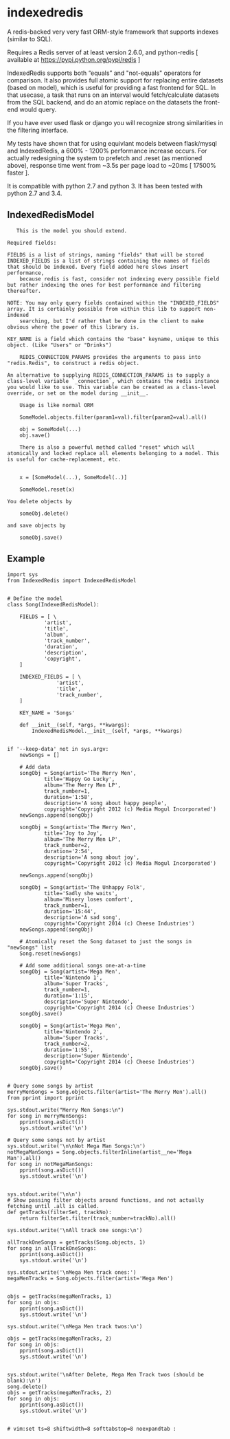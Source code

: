 indexedredis
============

A redis-backed very very fast ORM-style framework that supports indexes (similar to SQL).

Requires a Redis server of at least version 2.6.0, and python-redis [ available at https://pypi.python.org/pypi/redis ]

IndexedRedis supports both “equals” and "not-equals" operators for comparison. It also provides full atomic support for replacing entire datasets (based on model), which is useful for providing a fast frontend for SQL. In that usecase, a task that runs on an interval would fetch/calculate datasets from the SQL backend, and do an atomic replace on the datasets the front-end would query.

If you have ever used flask or django you will recognize strong similarities in the filtering interface. 

My tests have shown that for using equivlant models between flask/mysql and IndexedRedis, a 600% - 1200% performance increase occurs. For actually redesigning the system to prefetch and .reset (as mentioned above), response time went from ~3.5s per page load to ~20ms [ 17500% faster ].

It is compatible with python 2.7 and python 3. It has been tested with python 2.7 and 3.4.


IndexedRedisModel
-----------------

	   This is the model you should extend.

	Required fields:

	FIELDS is a list of strings, naming "fields" that will be stored
	INDEXED_FIELDS is a list of strings containing the names of fields that should be indexed. Every field added here slows insert performance,
		because redis is fast, consider not indexing every possible field but rather indexing the ones for best performance and filtering thereafter.
	
	NOTE: You may only query fields contained within the "INDEXED_FIELDS" array. It is certainly possible from within this lib to support non-indexed
		searching, but I'd rather that be done in the client to make obvious where the power of this library is.

	KEY_NAME is a field which contains the "base" keyname, unique to this object. (Like "Users" or "Drinks")

		REDIS_CONNECTION_PARAMS provides the arguments to pass into "redis.Redis", to construct a redis object.

	An alternative to supplying REDIS_CONNECTION_PARAMS is to supply a class-level variable `_connection`, which contains the redis instance you would like to use. This variable can be created as a class-level override, or set on the model during __init__. 

		Usage is like normal ORM

		SomeModel.objects.filter(param1=val).filter(param2=val).all()

		obj = SomeModel(...)
		obj.save()

		There is also a powerful method called "reset" which will atomically and locked replace all elements belonging to a model. This is useful for cache-replacement, etc.


		x = [SomeModel(...), SomeModel(..)]

		SomeModel.reset(x)

	You delete objects by

		someObj.delete()

	and save objects by

		someObj.save()
		
Example
-------

	import sys
	from IndexedRedis import IndexedRedisModel


	# Define the model
	class Song(IndexedRedisModel):
		
		FIELDS = [ \
				'artist',
				'title',
				'album',
				'track_number',
				'duration',
				'description',
				'copyright',
		]

		INDEXED_FIELDS = [ \
					'artist',
					'title',
					'track_number',
		]

		KEY_NAME = 'Songs'

		def __init__(self, *args, **kwargs):
			IndexedRedisModel.__init__(self, *args, **kwargs)


	if '--keep-data' not in sys.argv:
		newSongs = []

		# Add data
		songObj = Song(artist='The Merry Men',
				title='Happy Go Lucky',
				album='The Merry Men LP',
				track_number=1,
				duration='1:58',
				description='A song about happy people',
				copyright='Copyright 2012 (c) Media Mogul Incorporated')
		newSongs.append(songObj)

		songObj = Song(artist='The Merry Men',
				title='Joy to Joy',
				album='The Merry Men LP',
				track_number=2,
				duration='2:54',
				description='A song about joy',
				copyright='Copyright 2012 (c) Media Mogul Incorporated')

		newSongs.append(songObj)

		songObj = Song(artist='The Unhappy Folk',
				title='Sadly she waits',
				album='Misery loses comfort',
				track_number=1,
				duration='15:44',
				description='A sad song',
				copyright='Copyright 2014 (c) Cheese Industries')
		newSongs.append(songObj)

		# Atomically reset the Song dataset to just the songs in "newSongs" list
		Song.reset(newSongs)

		# Add some additional songs one-at-a-time
		songObj = Song(artist='Mega Men',
				title='Nintendo 1',
				album='Super Tracks',
				track_number=1,
				duration='1:15',
				description='Super Nintendo',
				copyright='Copyright 2014 (c) Cheese Industries')
		songObj.save()

		songObj = Song(artist='Mega Men',
				title='Nintendo 2',
				album='Super Tracks',
				track_number=2,
				duration='1:55',
				description='Super Nintendo',
				copyright='Copyright 2014 (c) Cheese Industries')
		songObj.save()


	# Query some songs by artist
	merryMenSongs = Song.objects.filter(artist='The Merry Men').all()
	from pprint import pprint

	sys.stdout.write("Merry Men Songs:\n")
	for song in merryMenSongs:
		pprint(song.asDict())
		sys.stdout.write('\n')

	# Query some songs not by artist
	sys.stdout.write('\n\nNot Mega Man Songs:\n')
	notMegaManSongs = Song.objects.filterInline(artist__ne='Mega Man').all()
	for song in notMegaManSongs:
		pprint(song.asDict())
		sys.stdout.write('\n')


	sys.stdout.write('\n\n')
	# Show passing filter objects around functions, and not actually fetching until .all is called.
	def getTracks(filterSet, trackNo):
		return filterSet.filter(track_number=trackNo).all()

	sys.stdout.write('\nAll track one songs:\n')

	allTrackOneSongs = getTracks(Song.objects, 1)
	for song in allTrackOneSongs:
		pprint(song.asDict())
		sys.stdout.write('\n')

	sys.stdout.write('\nMega Men track ones:')
	megaMenTracks = Song.objects.filter(artist='Mega Men')


	objs = getTracks(megaMenTracks, 1)
	for song in objs:
		pprint(song.asDict())
		sys.stdout.write('\n')

	sys.stdout.write('\nMega Men track twos:\n')

	objs = getTracks(megaMenTracks, 2)
	for song in objs:
		pprint(song.asDict())
		sys.stdout.write('\n')


	sys.stdout.write('\nAfter Delete, Mega Men Track twos (should be blank):\n')
	song.delete()
	objs = getTracks(megaMenTracks, 2)
	for song in objs:
		pprint(song.asDict())
		sys.stdout.write('\n')


	# vim:set ts=8 shiftwidth=8 softtabstop=8 noexpandtab :
